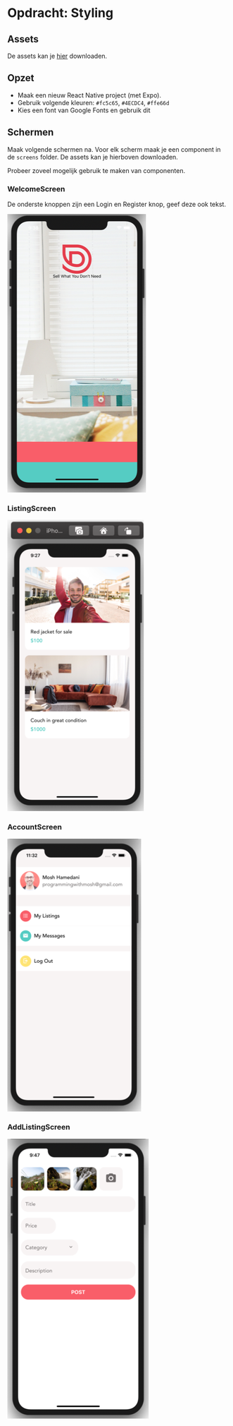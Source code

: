 # Opdracht: Styling

## Assets
De assets kan je [hier](assets/assets.zip) downloaden.

## Opzet

* Maak een nieuw React Native project (met Expo). 
* Gebruik volgende kleuren: `#fc5c65`,  `#4ECDC4`, `#ffe66d`
* Kies een font van Google Fonts en gebruik dit

## Schermen

Maak volgende schermen na. Voor elk scherm maak je een component in de `screens` folder.
De assets kan je hierboven downloaden.

Probeer zoveel mogelijk gebruik te maken van componenten.

### WelcomeScreen
De onderste knoppen zijn een Login en Register knop, geef deze ook tekst.

![Styling](images/styling-1.png)

### ListingScreen
![Styling](images/styling-2.png)

### AccountScreen
![Styling](images/styling-3.png)

### AddListingScreen
![Styling](images/styling-4.png)
